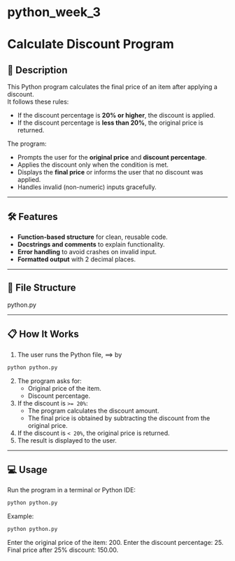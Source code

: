 # python_week_3
# Calculate Discount Program

## 📌 Description
This Python program calculates the final price of an item after applying a discount.  
It follows these rules:
- If the discount percentage is **20% or higher**, the discount is applied.
- If the discount percentage is **less than 20%**, the original price is returned.

The program:
- Prompts the user for the **original price** and **discount percentage**.
- Applies the discount only when the condition is met.
- Displays the **final price** or informs the user that no discount was applied.
- Handles invalid (non-numeric) inputs gracefully.

---

## 🛠 Features
- **Function-based structure** for clean, reusable code.
- **Docstrings and comments** to explain functionality.
- **Error handling** to avoid crashes on invalid input.
- **Formatted output** with 2 decimal places.

---

## 📂 File Structure
python.py



---

## 📋 How It Works
1. The user runs the Python file, ==> by 
```bash 
python python.py
```
2. The program asks for:
   - Original price of the item.
   - Discount percentage.
3. If the discount is `>= 20%`:
   - The program calculates the discount amount.
   - The final price is obtained by subtracting the discount from the original price.
4. If the discount is `< 20%`, the original price is returned.
5. The result is displayed to the user.

---

## 💻 Usage
Run the program in a terminal or Python IDE:

```bash
python python.py
```
Example:
```bash
python python.py
```

Enter the original price of the item: 200.
Enter the discount percentage: 25.
Final price after 25% discount: 150.00.
